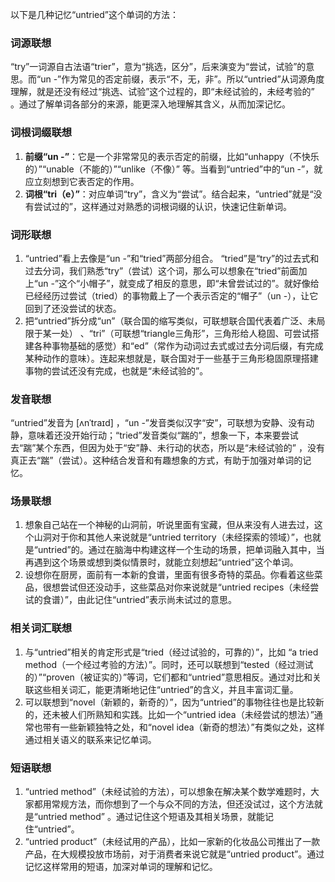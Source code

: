 以下是几种记忆“untried”这个单词的方法：

### 词源联想
“try”一词源自古法语“trier”，意为“挑选，区分”，后来演变为“尝试，试验”的意思。而“un -”作为常见的否定前缀，表示“不，无，非”。所以“untried”从词源角度理解，就是还没有经过“挑选、试验”这个过程的，即“未经试验的，未经考验的” 。通过了解单词各部分的来源，能更深入地理解其含义，从而加深记忆。

### 词根词缀联想
1. **前缀“un -”**：它是一个非常常见的表示否定的前缀，比如“unhappy（不快乐的）”“unable（不能的）”“unlike（不像）” 等。当看到“untried”中的“un -”，就应立刻想到它表否定的作用。
2. **词根“tri（e）”**：对应单词“try”，含义为“尝试”。结合起来，“untried”就是“没有尝试过的”，这样通过对熟悉的词根词缀的认识，快速记住新单词。

### 词形联想
1. “untried”看上去像是“un -”和“tried”两部分组合。 “tried”是“try”的过去式和过去分词，我们熟悉“try”（尝试）这个词，那么可以想象在“tried”前面加上“un -”这个“小帽子”，就变成了相反的意思，即“未曾尝试过的”。就好像给已经经历过尝试（tried）的事物戴上了一个表示否定的“帽子”（un -），让它回到了还没尝试的状态。
2. 把“untried”拆分成“un”（联合国的缩写类似，可联想联合国代表着广泛、未局限于某一处） 、“tri”（可联想“triangle三角形”，三角形给人稳固、可尝试搭建各种事物基础的感觉）和“ed”（常作为动词过去式或过去分词后缀，有完成某种动作的意味）。连起来想就是，联合国对于一些基于三角形稳固原理搭建事物的尝试还没有完成，也就是“未经试验的”。 

### 发音联想
“untried”发音为 [ʌnˈtraɪd] ，“un -”发音类似汉字“安”，可联想为安静、没有动静，意味着还没开始行动；“tried”发音类似“踹的”，想象一下，本来要尝试去“踹”某个东西，但因为处于“安”静、未行动的状态，所以是“未经试验的” ，没有真正去“踹”（尝试）。这种结合发音和有趣想象的方式，有助于加强对单词的记忆。

### 场景联想
1. 想象自己站在一个神秘的山洞前，听说里面有宝藏，但从来没有人进去过，这个山洞对于你和其他人来说就是“untried territory（未经探索的领域）”，也就是“untried”的。通过在脑海中构建这样一个生动的场景，把单词融入其中，当再遇到这个场景或想到类似情景时，就能立刻想起“untried”这个单词。
2. 设想你在厨房，面前有一本新的食谱，里面有很多奇特的菜品。你看着这些菜品，很想尝试但还没动手，这些菜品对你来说就是“untried recipes（未经尝试的食谱）”，由此记住“untried”表示尚未试过的意思。

### 相关词汇联想
1. 与“untried”相关的肯定形式是“tried（经过试验的，可靠的）”，比如 “a tried method（一个经过考验的方法）”。同时，还可以联想到“tested（经过测试的）”“proven（被证实的）”等词，它们都和“untried”意思相反。通过对比和关联这些相关词汇，能更清晰地记住“untried”的含义，并且丰富词汇量。
2. 可以联想到“novel（新颖的，新奇的）”，因为“untried”的事物往往也是比较新的，还未被人们所熟知和实践。比如一个“untried idea（未经尝试的想法）”通常也带有一些新颖独特之处，和“novel idea（新奇的想法）”有类似之处，这样通过相关语义的联系来记忆单词。

### 短语联想
1. “untried method”（未经试验的方法），可以想象在解决某个数学难题时，大家都用常规方法，而你想到了一个与众不同的方法，但还没试过，这个方法就是“untried method” 。通过记住这个短语及其相关场景，就能记住“untried”。
2. “untried product”（未经试用的产品），比如一家新的化妆品公司推出了一款产品，在大规模投放市场前，对于消费者来说它就是“untried product”。通过记忆这样常用的短语，加深对单词的理解和记忆。 